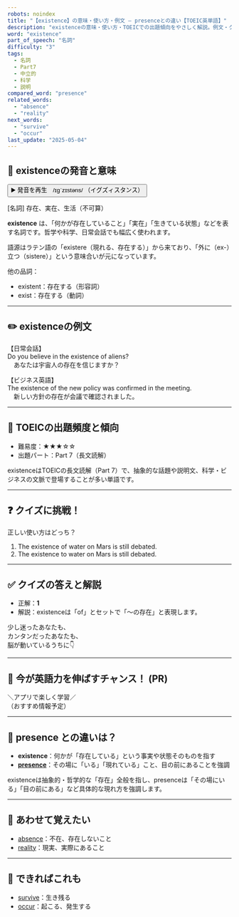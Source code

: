 ```yaml
---
robots: noindex
title: "【existence】の意味・使い方・例文 ― presenceとの違い【TOEIC英単語】"
description: "existenceの意味・使い方・TOEICでの出題傾向をやさしく解説。例文・クイズ付きでpresenceとの違いもわかりやすく学べます。"
word: "existence"
part_of_speech: "名詞"
difficulty: "3"
tags:
  - 名詞
  - Part7
  - 中立的
  - 科学
  - 説明
compared_word: "presence"
related_words:
  - "absence"
  - "reality"
next_words:
  - "survive"
  - "occur"
last_update: "2025-05-04"
---
```


## 🔰 existenceの発音と意味

<button class="play-audio" onclick="playTTS('existence')">
  <span class="play-audio-main">
    ▶️ 発音を再生　/ɪɡˈzɪstəns/
  </span>
  <span class="play-audio-sub">
    （イグズィスタンス）
  </span>
</button>

[名詞] 存在、実在、生活（不可算）

**existence** は、「何かが存在していること」「実在」「生きている状態」などを表す名詞です。哲学や科学、日常会話でも幅広く使われます。

語源はラテン語の「existere（現れる、存在する）」から来ており、「外に（ex-）立つ（sistere）」という意味合いが元になっています。

他の品詞：  
- existent：存在する（形容詞）
- exist：存在する（動詞）

---

## ✏️ existenceの例文

【日常会話】  
Do you believe in the existence of aliens?  
　あなたは宇宙人の存在を信じますか？

【ビジネス英語】  
The existence of the new policy was confirmed in the meeting.  
　新しい方針の存在が会議で確認されました。

---

## 🎯 TOEICの出題頻度と傾向

- 難易度：★★★☆☆
- 出題パート：Part 7（長文読解）

existenceはTOEICの長文読解（Part 7）で、抽象的な話題や説明文、科学・ビジネスの文脈で登場することが多い単語です。

---

## ❓ クイズに挑戦！

正しい使い方はどっち？

1. The existence of water on Mars is still debated.  
2. The existence to water on Mars is still debated.

---

## ✅ クイズの答えと解説

- 正解：**1**
- 解説：existenceは「of」とセットで「～の存在」と表現します。

少し迷ったあなたも、  
カンタンだったあなたも、  
脳が動いているうちに👇️

---

## 🚀 今が英語力を伸ばすチャンス！ (PR)

<div class="info-center">
＼アプリで楽しく学習／<br>  
（おすすめ情報予定）
</div>

---

## 🤔  presence との違いは？

- **existence**：何かが「存在している」という事実や状態そのものを指す
- **[presence](/word/presence)**：その場に「いる」「現れている」こと、目の前にあることを強調

existenceは抽象的・哲学的な「存在」全般を指し、presenceは「その場にいる」「目の前にある」など具体的な現れ方を強調します。

---

## 🧩 あわせて覚えたい

- [absence](/word/absence)：不在、存在しないこと
- [reality](/word/reality)：現実、実際にあること

---

## 📖 できればこれも

- [survive](/word/survive)：生き残る
- [occur](/word/occur)：起こる、発生する

<!-- cvid: aid42_bid16 -->
